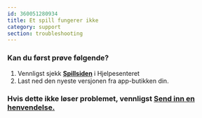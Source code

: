 ```yaml
---
id: 360051280934
title: Et spill fungerer ikke
category: support
section: troubleshooting
---
```

### Kan du først prøve følgende?

1. Vennligst sjekk **[Spillsiden](https://help.studycat.com/hc/en-us/categories/34781881763353-Gameplay)** i Hjelpesenteret
2. Last ned den nyeste versjonen fra app-butikken din.

### Hvis dette ikke løser problemet, vennligst [Send inn en henvendelse.](https://help.studycat.com/hc/en-gb/requests/new)